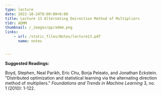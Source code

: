 ```yaml
---
type: lecture
date: 2022-10-24T8:00:00+8:00
title: Lecture 13 Alternating Deirection Method of Multipliers
tldr: ADMM
thumbnail: /_images/pp/admm.png
links: 
    - url: /static_files/Notes/lecture13.pdf
      name: notes


---
```


**Suggested Readings:**

Boyd, Stephen, Neal Parikh, Eric Chu, Borja Peleato, and Jonathan Eckstein. "Distributed optimization and statistical learning via the alternating direction method of multipliers." *Foundations and Trends in Machine Learning* 3, no. 1 (2010): 1-122.

